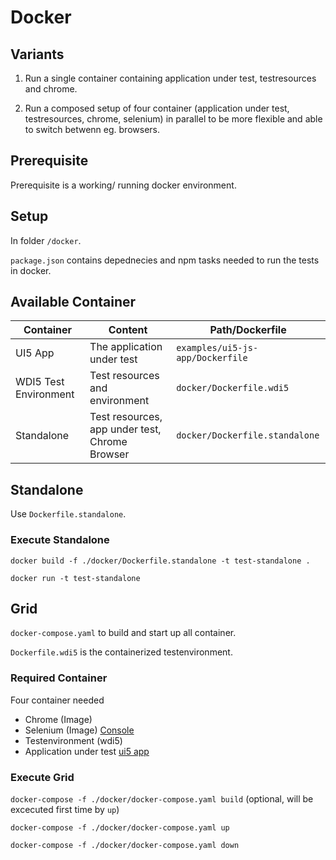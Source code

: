 # Docker

## Variants

1. Run a single container containing application under test, testresources and chrome.

2. Run a composed setup of four container (application under test, testresources, chrome, selenium) in parallel to be more flexible and able to switch betwenn eg. browsers.

## Prerequisite

Prerequisite is a working/ running docker environment.

## Setup

In folder `/docker`.

`package.json` contains depednecies and npm tasks needed to run the tests in docker.

## Available Container

| Container             | Content                                        | Path/Dockerfile                  |
| --------------------- | ---------------------------------------------- | -------------------------------- |
| UI5 App               | The application under test                     | `examples/ui5-js-app/Dockerfile` |
| WDI5 Test Environment | Test resources and environment                 | `docker/Dockerfile.wdi5`         |
| Standalone            | Test resources, app under test, Chrome Browser | `docker/Dockerfile.standalone`   |

## Standalone

Use `Dockerfile.standalone`.

### Execute Standalone

`docker build -f ./docker/Dockerfile.standalone -t test-standalone .`

`docker run -t test-standalone`

## Grid

`docker-compose.yaml` to build and start up all container.

`Dockerfile.wdi5` is the containerized testenvironment.

### Required Container

Four container needed

- Chrome (Image)
- Selenium (Image) [Console](http://localhost:4444/ui/index.html#/)
- Testenvironment (wdi5)
- Application under test [ui5 app](http://localhost:8888)

### Execute Grid

`docker-compose -f ./docker/docker-compose.yaml build` (optional, will be excecuted first time by `up`)

`docker-compose -f ./docker/docker-compose.yaml up`

`docker-compose -f ./docker/docker-compose.yaml down`
